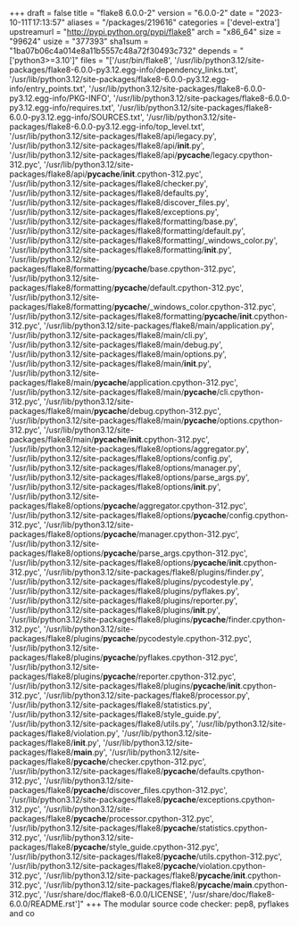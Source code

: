 +++
draft = false
title = "flake8 6.0.0-2"
version = "6.0.0-2"
date = "2023-10-11T17:13:57"
aliases = "/packages/219616"
categories = ['devel-extra']
upstreamurl = "http://pypi.python.org/pypi/flake8"
arch = "x86_64"
size = "99624"
usize = "377393"
sha1sum = "1ba07b06c4a014e8a11b5557c48a72f30493c732"
depends = "['python3>=3.10']"
files = "['/usr/bin/flake8', '/usr/lib/python3.12/site-packages/flake8-6.0.0-py3.12.egg-info/dependency_links.txt', '/usr/lib/python3.12/site-packages/flake8-6.0.0-py3.12.egg-info/entry_points.txt', '/usr/lib/python3.12/site-packages/flake8-6.0.0-py3.12.egg-info/PKG-INFO', '/usr/lib/python3.12/site-packages/flake8-6.0.0-py3.12.egg-info/requires.txt', '/usr/lib/python3.12/site-packages/flake8-6.0.0-py3.12.egg-info/SOURCES.txt', '/usr/lib/python3.12/site-packages/flake8-6.0.0-py3.12.egg-info/top_level.txt', '/usr/lib/python3.12/site-packages/flake8/api/legacy.py', '/usr/lib/python3.12/site-packages/flake8/api/__init__.py', '/usr/lib/python3.12/site-packages/flake8/api/__pycache__/legacy.cpython-312.pyc', '/usr/lib/python3.12/site-packages/flake8/api/__pycache__/__init__.cpython-312.pyc', '/usr/lib/python3.12/site-packages/flake8/checker.py', '/usr/lib/python3.12/site-packages/flake8/defaults.py', '/usr/lib/python3.12/site-packages/flake8/discover_files.py', '/usr/lib/python3.12/site-packages/flake8/exceptions.py', '/usr/lib/python3.12/site-packages/flake8/formatting/base.py', '/usr/lib/python3.12/site-packages/flake8/formatting/default.py', '/usr/lib/python3.12/site-packages/flake8/formatting/_windows_color.py', '/usr/lib/python3.12/site-packages/flake8/formatting/__init__.py', '/usr/lib/python3.12/site-packages/flake8/formatting/__pycache__/base.cpython-312.pyc', '/usr/lib/python3.12/site-packages/flake8/formatting/__pycache__/default.cpython-312.pyc', '/usr/lib/python3.12/site-packages/flake8/formatting/__pycache__/_windows_color.cpython-312.pyc', '/usr/lib/python3.12/site-packages/flake8/formatting/__pycache__/__init__.cpython-312.pyc', '/usr/lib/python3.12/site-packages/flake8/main/application.py', '/usr/lib/python3.12/site-packages/flake8/main/cli.py', '/usr/lib/python3.12/site-packages/flake8/main/debug.py', '/usr/lib/python3.12/site-packages/flake8/main/options.py', '/usr/lib/python3.12/site-packages/flake8/main/__init__.py', '/usr/lib/python3.12/site-packages/flake8/main/__pycache__/application.cpython-312.pyc', '/usr/lib/python3.12/site-packages/flake8/main/__pycache__/cli.cpython-312.pyc', '/usr/lib/python3.12/site-packages/flake8/main/__pycache__/debug.cpython-312.pyc', '/usr/lib/python3.12/site-packages/flake8/main/__pycache__/options.cpython-312.pyc', '/usr/lib/python3.12/site-packages/flake8/main/__pycache__/__init__.cpython-312.pyc', '/usr/lib/python3.12/site-packages/flake8/options/aggregator.py', '/usr/lib/python3.12/site-packages/flake8/options/config.py', '/usr/lib/python3.12/site-packages/flake8/options/manager.py', '/usr/lib/python3.12/site-packages/flake8/options/parse_args.py', '/usr/lib/python3.12/site-packages/flake8/options/__init__.py', '/usr/lib/python3.12/site-packages/flake8/options/__pycache__/aggregator.cpython-312.pyc', '/usr/lib/python3.12/site-packages/flake8/options/__pycache__/config.cpython-312.pyc', '/usr/lib/python3.12/site-packages/flake8/options/__pycache__/manager.cpython-312.pyc', '/usr/lib/python3.12/site-packages/flake8/options/__pycache__/parse_args.cpython-312.pyc', '/usr/lib/python3.12/site-packages/flake8/options/__pycache__/__init__.cpython-312.pyc', '/usr/lib/python3.12/site-packages/flake8/plugins/finder.py', '/usr/lib/python3.12/site-packages/flake8/plugins/pycodestyle.py', '/usr/lib/python3.12/site-packages/flake8/plugins/pyflakes.py', '/usr/lib/python3.12/site-packages/flake8/plugins/reporter.py', '/usr/lib/python3.12/site-packages/flake8/plugins/__init__.py', '/usr/lib/python3.12/site-packages/flake8/plugins/__pycache__/finder.cpython-312.pyc', '/usr/lib/python3.12/site-packages/flake8/plugins/__pycache__/pycodestyle.cpython-312.pyc', '/usr/lib/python3.12/site-packages/flake8/plugins/__pycache__/pyflakes.cpython-312.pyc', '/usr/lib/python3.12/site-packages/flake8/plugins/__pycache__/reporter.cpython-312.pyc', '/usr/lib/python3.12/site-packages/flake8/plugins/__pycache__/__init__.cpython-312.pyc', '/usr/lib/python3.12/site-packages/flake8/processor.py', '/usr/lib/python3.12/site-packages/flake8/statistics.py', '/usr/lib/python3.12/site-packages/flake8/style_guide.py', '/usr/lib/python3.12/site-packages/flake8/utils.py', '/usr/lib/python3.12/site-packages/flake8/violation.py', '/usr/lib/python3.12/site-packages/flake8/__init__.py', '/usr/lib/python3.12/site-packages/flake8/__main__.py', '/usr/lib/python3.12/site-packages/flake8/__pycache__/checker.cpython-312.pyc', '/usr/lib/python3.12/site-packages/flake8/__pycache__/defaults.cpython-312.pyc', '/usr/lib/python3.12/site-packages/flake8/__pycache__/discover_files.cpython-312.pyc', '/usr/lib/python3.12/site-packages/flake8/__pycache__/exceptions.cpython-312.pyc', '/usr/lib/python3.12/site-packages/flake8/__pycache__/processor.cpython-312.pyc', '/usr/lib/python3.12/site-packages/flake8/__pycache__/statistics.cpython-312.pyc', '/usr/lib/python3.12/site-packages/flake8/__pycache__/style_guide.cpython-312.pyc', '/usr/lib/python3.12/site-packages/flake8/__pycache__/utils.cpython-312.pyc', '/usr/lib/python3.12/site-packages/flake8/__pycache__/violation.cpython-312.pyc', '/usr/lib/python3.12/site-packages/flake8/__pycache__/__init__.cpython-312.pyc', '/usr/lib/python3.12/site-packages/flake8/__pycache__/__main__.cpython-312.pyc', '/usr/share/doc/flake8-6.0.0/LICENSE', '/usr/share/doc/flake8-6.0.0/README.rst']"
+++
The modular source code checker: pep8, pyflakes and co